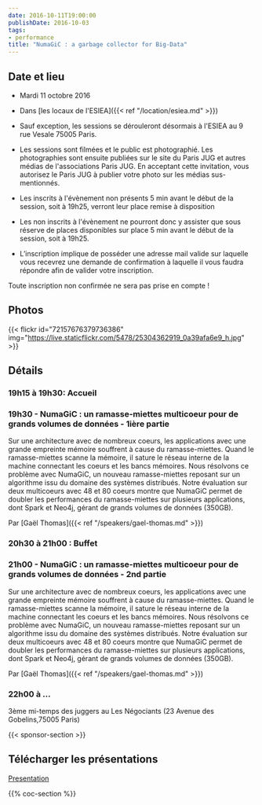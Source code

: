 ```yaml
---
date: 2016-10-11T19:00:00
publishDate: 2016-10-03
tags:
- performance
title: "NumaGiC : a garbage collector for Big-Data"
---
```


## Date et lieu

- Mardi 11 octobre 2016
- Dans [les locaux de l'ESIEA]({{< ref "/location/esiea.md" >}})

- Sauf exception, les sessions se dérouleront désormais à l'ESIEA au 9 rue Vesale 75005 Paris.
- Les sessions sont filmées et le public est photographié. Les photographies sont ensuite publiées sur le site du Paris JUG et autres médias de l'associations Paris JUG. En acceptant cette invitation, vous autorisez le Paris JUG à publier votre photo sur les médias sus-mentionnés.
- Les inscrits à l'évènement non présents 5 min avant le début de la session, soit à 19h25, verront leur place remise à disposition
- Les non inscrits à l'évènement ne pourront donc y assister que sous réserve de places disponibles sur place 5 min avant le début de la session, soit à 19h25.
- L’inscription implique de posséder une adresse mail valide sur laquelle vous recevrez une demande de confirmation à laquelle il vous faudra répondre afin de valider votre inscription.

Toute inscription non confirmée ne sera pas prise en compte !


## Photos

{{< flickr id="72157676379736386" img="https://live.staticflickr.com/5478/25304362919_0a39afa6e9_h.jpg" >}}


## Détails

### 19h15 à 19h30: Accueil

### 19h30 - NumaGiC : un ramasse-miettes multicoeur pour de grands volumes de données - 1ière partie

Sur une architecture avec de nombreux coeurs, les applications avec une grande empreinte mémoire souffrent à cause du ramasse-miettes. Quand le ramasse-miettes scanne la mémoire, il sature le réseau interne de la machine connectant les coeurs et les bancs mémoires. Nous résolvons ce problème avec NumaGiC, un nouveau ramasse-miettes reposant sur un algorithme issu du domaine des systèmes distribués. Notre évaluation sur deux multicoeurs avec 48 et 80 coeurs montre que NumaGiC permet de doubler les performances du ramasse-miettes sur plusieurs applications, dont Spark et Neo4j, gérant de grands volumes de données (350GB).

Par [Gaël Thomas]({{< ref "/speakers/gael-thomas.md" >}})

### 20h30 à 21h00 : Buffet


### 21h00 - NumaGiC : un ramasse-miettes multicoeur pour de grands volumes de données - 2nd partie

Sur une architecture avec de nombreux coeurs, les applications avec une grande empreinte mémoire souffrent à cause du ramasse-miettes. Quand le ramasse-miettes scanne la mémoire, il sature le réseau interne de la machine connectant les coeurs et les bancs mémoires. Nous résolvons ce problème avec NumaGiC, un nouveau ramasse-miettes reposant sur un algorithme issu du domaine des systèmes distribués. Notre évaluation sur deux multicoeurs avec 48 et 80 coeurs montre que NumaGiC permet de doubler les performances du ramasse-miettes sur plusieurs applications, dont Spark et Neo4j, gérant de grands volumes de données (350GB).

Par [Gaël Thomas]({{< ref "/speakers/gael-thomas.md" >}})

### 22h00 à ...

3ème mi-temps des juggers au Les Négociants (23 Avenue des Gobelins,75005 Paris)

{{< sponsor-section >}}

## Télécharger les présentations

[Presentation](pres-numa-gc.pdf)

{{% coc-section %}}
